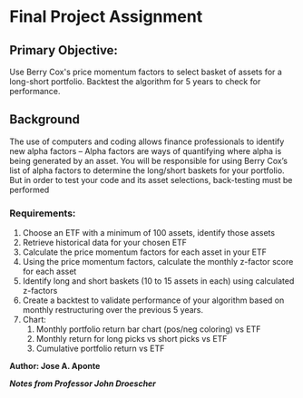 # Final Project Assignment

## Primary Objective:

Use Berry Cox's price momentum factors to select basket of assets for a long-short portfolio. Backtest the algorithm for 5 years to check for performance.

## Background

The use of computers and coding allows finance professionals to identify new alpha factors – 
Alpha factors are ways of quantifying where alpha is being generated by an asset. You will be responsible for using Berry Cox’s list of alpha factors to determine the long/short baskets for your portfolio. But in order to test your code and its asset selections, back-testing must be performed

### Requirements:

1. Choose an ETF with a minimum of 100 assets, identify those assets 
2. Retrieve historical data for your chosen ETF 
3. Calculate the price momentum factors for each asset in your ETF 
4. Using the price momentum factors, calculate the monthly z-factor score for each asset 
5. Identify long and short baskets (10 to 15 assets in each) using calculated z-factors 
6. Create a backtest to validate performance of your algorithm based on monthly restructuring over the previous 5 years. 
7. Chart: 
    1. Monthly portfolio return bar chart (pos/neg coloring) vs ETF 
    2. Monthly return for long picks vs short picks vs ETF 
    3. Cumulative portfolio return vs ETF 


**Author: Jose A. Aponte**

***Notes from Professor John Droescher***
